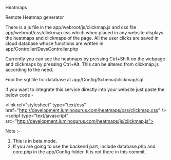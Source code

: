 Heatmaps

Remote Heatmap generator

There is a js file in the app/webroot/js/clickmap.js and css file app/webroot/css/clickmap.css which when placed in any website displays the heatmaps and clickmaps of the page. All the user clicks are saved in cloud database whose functions are written in app/Controller/DevsController.php

Currently you can see the heatmaps by pressing Ctrl+Shift on the webpage and clickmaps by pressing Ctrl+Alt. This can be altered from clickmap.js according to the need.

Find the sql file for database at app/Config/Schema/clickmap/sql

If you want to integrate this service directly into your website just paste the below code - 

&lt;link rel="stylesheet" type="text/css" href="http://development.luminogurus.com/heatmaps/css/clickmap.css" />
&lt;script type="text/javascript" src="http://development.luminogurus.com/heatmaps/js/clickmap.js"></script>


Note :- 
1. This is in beta mode.
2. If you are going to use the backend part, include database.php and core.php in the app/Config folder. It is not there in this commit.
